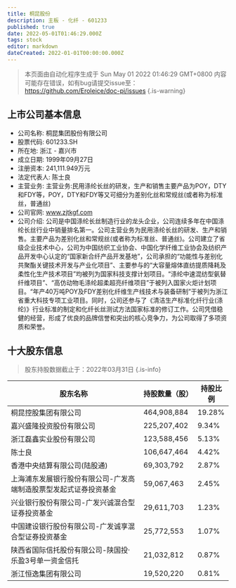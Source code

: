 ```yaml
---
title: 桐昆股份
description: 主板 - 化纤 - 601233
published: true
date: 2022-05-01T01:46:29.000Z
tags: stock
editor: markdown
dateCreated: 2022-01-01T00:00:00.000Z
---
```


> 本页面由自动化程序生成于 Sun May 01 2022 01:46:29 GMT+0800
> 内容可能存在错误，如有bug请提交issue至：https://github.com/Eroleice/doc-pi/issues
{.is-warning}

## 上市公司基本信息
- 公司名称: 桐昆集团股份有限公司
- 股票代码: 601233.SH
- 所在地: 浙江 - 嘉兴市
- 成立日期: 1999年09月27日
- 注册资本: 241,111.949万元
- 法定代表人: 陈士良
- 主营业务: 主营业务:民用涤纶长丝的研发，生产和销售主要产品为POY，DTY和FDY等，POY，DTY和FDY等又可细分为差别化丝和常规丝(或者称为标准丝，普通丝)
- 公司官网: www.zjtkgf.com
- 公司介绍: 公司是中国涤纶长丝制造行业的龙头企业，公司连续多年在中国涤纶长丝行业中销量排名第一。公司主营业务为民用涤纶长丝的研发、生产和销售。主要产品为差别化丝和常规丝(或者称为标准丝、普通丝)。公司建立了省级企业技术中心，公司为中国纺织工业协会、中国化学纤维工业协会及纺织产品开发中心认定的“国家新合纤产品开发基地”，公司承担的“功能性与差别化共聚酯关键技术开发与产业化项目”、主要参与的“大容量熔体直纺提质降耗及柔性化生产技术项目”均被列为国家科技支撑计划项目。“涤纶中速混纺型氨替纤维项目”、“高仿动物毛涤纶超柔超亮纤维项目”于被列入国家火炬计划项目。“年产40万吨POY及FDY差别化纤维生产线技术与装备研制”于被列为浙江省重大科技专项工业项目。同时，公司还参与了《清洁生产标准化纤行业(涤纶)》行业标准的制定和化纤长丝测试方法国家标准的修订工作。公司凭借稳健的经营，形成了优良的品牌信誉和突出的核心竞争力，为公司取得了多项资质和荣誉。


## 十大股东信息
> 股东持股数据截止于：2022年03月31日
{.is-info}

| 股东名称 | 持股数量（股） | 持股比例 |
| --- | --- | --- |
| 桐昆控股集团有限公司 | 464,908,884 | 19.28% |
| 嘉兴盛隆投资股份有限公司 | 225,207,402 | 9.34% |
| 浙江磊鑫实业股份有限公司 | 123,588,456 | 5.13% |
| 陈士良 | 106,647,464 | 4.42% |
| 香港中央结算有限公司(陆股通) | 69,303,792 | 2.87% |
| 上海浦东发展银行股份有限公司-广发高端制造股票型发起式证券投资基金 | 59,067,463 | 2.45% |
| 兴业银行股份有限公司-广发兴诚混合型证券投资基金 | 29,611,703 | 1.23% |
| 中国建设银行股份有限公司-广发诚享混合型证券投资基金 | 25,772,553 | 1.07% |
| 陕西省国际信托股份有限公司-陕国投·乐盈3号单一资金信托 | 21,032,812 | 0.87% |
| 浙江恒逸集团有限公司 | 19,520,220 | 0.81% |




